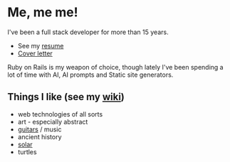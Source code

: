 # Me, me me!

I've been a full stack developer for more than 15 years. 

- See my [resume](https://voodoo.github.io/resume)
- [Cover letter](https://github.com/voodoo/voodoo.github.io/wiki/Cover-letter)

Ruby on Rails is my weapon of choice, though lately I've been spending a lot of time with AI, AI prompts and Static site generators.

## Things I like (see my [wiki](https://github.com/voodoo/voodoo.github.io/wiki))

- web technologies of all sorts
- art - especially abstract
- [guitars](https://voodoo.github.io/site-sharktail/) / music
- ancient history
- [solar](https://github.com/voodoo/static-solar-plan/tree/gh-pages)
- turtles

